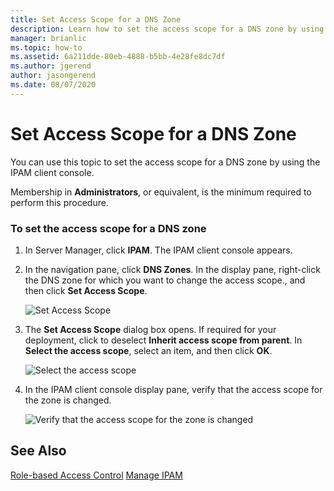 ```yaml
---
title: Set Access Scope for a DNS Zone
description: Learn how to set the access scope for a DNS zone by using the IPAM client console.
manager: brianlic
ms.topic: how-to
ms.assetid: 6a211dde-80eb-4888-b5bb-4e28fe8dc7df
ms.author: jgerend
author: jasongerend
ms.date: 08/07/2020
---
```

# Set Access Scope for a DNS Zone

You can use this topic to set the access scope for a DNS zone by using the IPAM client console.

Membership in **Administrators**, or equivalent, is the minimum required to perform this procedure.

### To set the access scope for a DNS zone

1.  In Server Manager, click  **IPAM**. The IPAM client console appears.

2.  In the navigation pane, click **DNS Zones**. In the display pane, right-click the DNS zone for which you want to change the access scope., and then click **Set Access Scope**.

    ![Set Access Scope](../../media/Set-Access-Scope-for-a-DNS-Zone/ipam_SetAccessScopeOfZone_02.jpg)

3.  The **Set Access Scope** dialog box opens. If required for your deployment, click to deselect **Inherit access scope from parent**. In **Select the access scope**, select an item, and then click **OK**.

    ![Select the access scope](../../media/Set-Access-Scope-for-a-DNS-Zone/ipam_SetAccessScopeOfZone_03.jpg)

4.  In the IPAM client console display pane, verify that the access scope for the zone is changed.

    ![Verify that the access scope for the zone is changed](../../media/Set-Access-Scope-for-a-DNS-Zone/ipam_SetAccessScopeOfZone_04.jpg)

## See Also
[Role-based Access Control](Role-based-Access-Control.md)
[Manage IPAM](Manage-IPAM.md)



